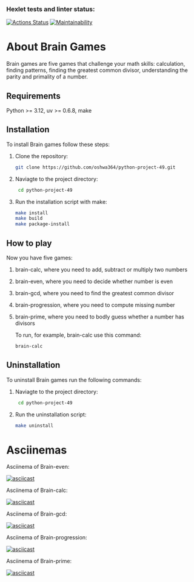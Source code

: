 ### Hexlet tests and linter status:
[![Actions Status](https://github.com/oshwa364/python-project-49/actions/workflows/hexlet-check.yml/badge.svg)](https://github.com/oshwa364/python-project-49/actions)
[![Maintainability](https://api.codeclimate.com/v1/badges/7965edb6c8c38bf93ca6/maintainability)](https://codeclimate.com/github/oshwa364/python-project-49/maintainability)

# About Brain Games
Brain games are five games that challenge your math skills: calculation, finding patterns, finding the greatest common divisor, understanding the parity and primality of a number.

## Requirements
Python >= 3.12, uv >= 0.6.8, make 

## Installation
To install Brain games follow these steps:

1. Clone the repository:
   ```bash
   git clone https://github.com/oshwa364/python-project-49.git
   ```
2. Naviagte to the project directory:
   ```bash
    cd python-project-49
    ```
3. Run the installation script with make:
   ```bash
   make install
   make build
   make package-install
   ```

## How to play
Now you have five games:
1. brain-calc, where you need to add, subtract or multiply two numbers
2. brain-even, where you need to decide whether number is even
3. brain-gcd, where you need to find the greatest common divisor
4. brain-progression, where you need to compute missing number
5. brain-prime, where you need to bodly guess whether a number has divisors

   To run, for example, brain-calc use this command:
   ```bash
   brain-calc
   ```

## Uninstallation
To uninstall Brain games run the following commands:

1. Naviagte to the project directory:
   ```bash
    cd python-project-49
    ```
2. Run the uninstallation script:
    ```bash
    make uninstall
    ```

# Asciinemas

Asciinema of Brain-even:

[![asciicast](https://asciinema.org/a/iXSU14Vbtt3WgZ8pY2R6OisO1.svg)](https://asciinema.org/a/iXSU14Vbtt3WgZ8pY2R6OisO1)

Asciinema of Brain-calc:

[![asciicast](https://asciinema.org/a/kep5xMrUVtHXqPKmwpgqQy2lz.svg)](https://asciinema.org/a/kep5xMrUVtHXqPKmwpgqQy2lz)

Asciinema of Brain-gcd:

[![asciicast](https://asciinema.org/a/afeaiBVy6rzLUiBCUWsG65XsM.svg)](https://asciinema.org/a/afeaiBVy6rzLUiBCUWsG65XsM)

Asciinema of Brain-progression:

[![asciicast](https://asciinema.org/a/NUjqvulzMhtNjNQTbuRCnBQxm.svg)](https://asciinema.org/a/NUjqvulzMhtNjNQTbuRCnBQxm)

Asciinema of Brain-prime:

[![asciicast](https://asciinema.org/a/mAeN4xXLqP3nTBzbNf21O0LMQ.svg)](https://asciinema.org/a/mAeN4xXLqP3nTBzbNf21O0LMQ)
